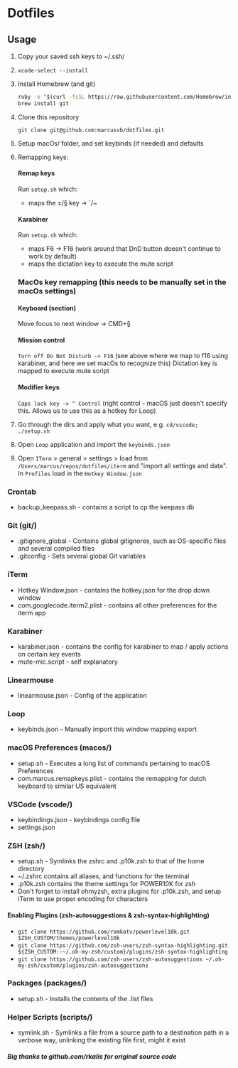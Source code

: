 # Dotfiles

## Usage
1. Copy your saved ssh keys to ~/.ssh/
1. `xcode-select --install`
1. Install Homebrew (and git)
    ```bash
    ruby -e "$(curl -fsSL https://raw.githubusercontent.com/Homebrew/install/master/install)"
    brew install git
    ```

1. Clone this repository
    ```
    git clone git@github.com:marcusvb/dotfiles.git
    ```

1. Setup macOs/ folder, and set keybinds (if needed) and defaults

1. Remapping keys:
    #### Remap keys
    Run `setup.sh` which:
    * maps the ±/§ key -> `/~

    #### Karabiner
    Run `setup.sh` which:
    * maps F6 -> F16 (work around that DnD button doesn't continue to work by default)
    * maps the dictation key to execute the mute script

    ### MacOs key remapping (this needs to be manually set in the macOs settings)
    #### Keyboard (section)
    Move focus to next window -> CMD+§

    #### Mission control
    `Turn off Do Not Disturb -> F16` (see above where we map to f16 using karabiner, and here we set macOs to recognize this)
    Dictation key is mapped to execute mute script

    #### Modifier keys
    `Caps lock key -> ^ Control` (right control - macOS just doesn't specify this. Allows us to use this as a hotkey for Loop)

1. Go through the dirs and apply what you want, e.g. `cd/vscode; ./setup.sh`

1. Open `Loop` application and import the `keybinds.json`

1. Open `ITerm` > general > settings > load from `/Users/marcus/repos/dotfiles/iterm` and "import all settings and data". In `Profiles` load in the `Hotkey Window.json`


### Crontab
* backup_keepass.sh - contains a script to cp the keepass db

### Git (git/)
* .gitignore_global - Contains global gitignores, such as OS-specific files and
several compiled files
* .gitconfig - Sets several global Git variables

### iTerm
* Hotkey Window.json - contains the hotkey.json for the drop down window
* com.googlecode.iterm2.plist - contains all other preferences for the iterm app

### Karabiner
* karabiner.json - contains the config for karabiner to map / apply actions on certain key events
* mute-mic.script - self explanatory

### Linearmouse
* linearmouse.json - Config of the application

### Loop
* keybinds.json - Manually import this window mapping export

### macOS Preferences (macos/)
* setup.sh - Executes a long list of commands pertaining to macOS Preferences
* com.marcus.remapkeys.plist - contains the remapping for dutch keyboard to similar US equivalent

### VSCode (vscode/)
* keybindings.json - keybindings config file
* settings.json

### ZSH (zsh/)
* setup.sh - Symlinks the zshrc and .p10k.zsh to that of the home directory
* ~/.zshrc contains all aliases, and functions for the terminal
* .p10k.zsh contains the theme settings for POWER10K for zsh
* Don't forget to install ohmyzsh, extra plugins for .p10k.zsh, and setup iTerm to use proper encoding for characters

#### Enabling Plugins (zsh-autosuggestions & zsh-syntax-highlighting)
- `git clone https://github.com/romkatv/powerlevel10k.git $ZSH_CUSTOM/themes/powerlevel10k`
- `git clone https://github.com/zsh-users/zsh-syntax-highlighting.git ${ZSH_CUSTOM:-~/.oh-my-zsh/custom}/plugins/zsh-syntax-highlighting`
- `git clone https://github.com/zsh-users/zsh-autosuggestions ~/.oh-my-zsh/custom/plugins/zsh-autosuggestions`

### Packages (packages/)
* setup.sh - Installs the contents of the .list files

### Helper Scripts (scripts/)
* symlink.sh - Symlinks a file from a source path to a destination path in a
verbose way, unlinking the existing file first, might it exist

##### Big thanks to github.com/rkalis for original source code
